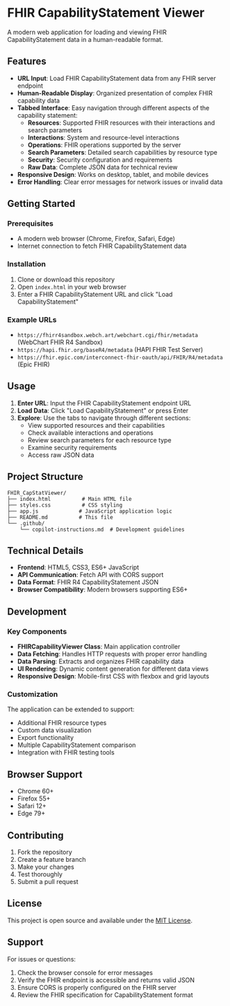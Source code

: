 # FHIR CapabilityStatement Viewer

A modern web application for loading and viewing FHIR CapabilityStatement data in a human-readable format.

## Features

- **URL Input**: Load FHIR CapabilityStatement data from any FHIR server endpoint
- **Human-Readable Display**: Organized presentation of complex FHIR capability data
- **Tabbed Interface**: Easy navigation through different aspects of the capability statement:
  - **Resources**: Supported FHIR resources with their interactions and search parameters
  - **Interactions**: System and resource-level interactions
  - **Operations**: FHIR operations supported by the server
  - **Search Parameters**: Detailed search capabilities by resource type
  - **Security**: Security configuration and requirements
  - **Raw Data**: Complete JSON data for technical review
- **Responsive Design**: Works on desktop, tablet, and mobile devices
- **Error Handling**: Clear error messages for network issues or invalid data

## Getting Started

### Prerequisites

- A modern web browser (Chrome, Firefox, Safari, Edge)
- Internet connection to fetch FHIR CapabilityStatement data

### Installation

1. Clone or download this repository
2. Open `index.html` in your web browser
3. Enter a FHIR CapabilityStatement URL and click "Load CapabilityStatement"

### Example URLs

- `https://fhirr4sandbox.webch.art/webchart.cgi/fhir/metadata` (WebChart FHIR R4 Sandbox)
- `https://hapi.fhir.org/baseR4/metadata` (HAPI FHIR Test Server)
- `https://fhir.epic.com/interconnect-fhir-oauth/api/FHIR/R4/metadata` (Epic FHIR)

## Usage

1. **Enter URL**: Input the FHIR CapabilityStatement endpoint URL
2. **Load Data**: Click "Load CapabilityStatement" or press Enter
3. **Explore**: Use the tabs to navigate through different sections:
   - View supported resources and their capabilities
   - Check available interactions and operations
   - Review search parameters for each resource type
   - Examine security requirements
   - Access raw JSON data

## Project Structure

```
FHIR_CapStatViewer/
├── index.html          # Main HTML file
├── styles.css          # CSS styling
├── app.js             # JavaScript application logic
├── README.md          # This file
└── .github/
    └── copilot-instructions.md  # Development guidelines
```

## Technical Details

- **Frontend**: HTML5, CSS3, ES6+ JavaScript
- **API Communication**: Fetch API with CORS support
- **Data Format**: FHIR R4 CapabilityStatement JSON
- **Browser Compatibility**: Modern browsers supporting ES6+

## Development

### Key Components

- **FHIRCapabilityViewer Class**: Main application controller
- **Data Fetching**: Handles HTTP requests with proper error handling
- **Data Parsing**: Extracts and organizes FHIR capability data
- **UI Rendering**: Dynamic content generation for different data views
- **Responsive Design**: Mobile-first CSS with flexbox and grid layouts

### Customization

The application can be extended to support:
- Additional FHIR resource types
- Custom data visualization
- Export functionality
- Multiple CapabilityStatement comparison
- Integration with FHIR testing tools

## Browser Support

- Chrome 60+
- Firefox 55+
- Safari 12+
- Edge 79+

## Contributing

1. Fork the repository
2. Create a feature branch
3. Make your changes
4. Test thoroughly
5. Submit a pull request

## License

This project is open source and available under the [MIT License](LICENSE).

## Support

For issues or questions:
1. Check the browser console for error messages
2. Verify the FHIR endpoint is accessible and returns valid JSON
3. Ensure CORS is properly configured on the FHIR server
4. Review the FHIR specification for CapabilityStatement format